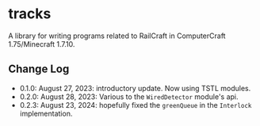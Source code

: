 # tracks

A library for writing programs related to RailCraft in ComputerCraft 1.75/Minecraft 1.7.10.

## Change Log

-   0.1.0: August 27, 2023: introductory update. Now using TSTL modules.
-   0.2.0: August 28, 2023: Various to the `WiredDetector` module's api.
-   0.2.3: August 23, 2024: hopefully fixed the `greenQueue` in the `Interlock` implementation.
